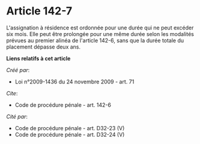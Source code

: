 # Article 142-7

L'assignation à résidence est ordonnée pour une durée qui ne peut excéder six mois. Elle peut être prolongée pour une même
durée selon les modalités prévues au premier alinéa de l'article 142-6, sans que la durée totale du placement dépasse deux
ans.

**Liens relatifs à cet article**

_Créé par_:

  - Loi n°2009-1436 du 24 novembre 2009 - art. 71

_Cite_:

  - Code de procédure pénale - art. 142-6

_Cité par_:

  - Code de procédure pénale - art. D32-23 (V)
  - Code de procédure pénale - art. D32-24 (V)
